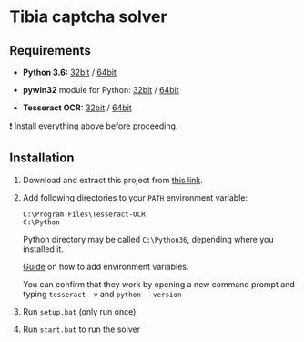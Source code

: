 # Tibia captcha solver

## Requirements

* **Python 3.6:** [32bit](https://www.python.org/ftp/python/3.6.8/python-3.6.8.exe) / [64bit](https://www.python.org/ftp/python/3.6.8/python-3.6.8-amd64.exe)

* **pywin32** module for Python: [32bit](https://github.com/mhammond/pywin32/releases/download/b227/pywin32-227.win32-py3.6.exe) / [64bit](https://github.com/mhammond/pywin32/releases/download/b227/pywin32-227.win-amd64-py3.6.exe)

* **Tesseract OCR:** [32bit](https://digi.bib.uni-mannheim.de/tesseract/tesseract-ocr-w32-setup-v5.0.0-alpha.20191030.exe) / [64bit](https://digi.bib.uni-mannheim.de/tesseract/tesseract-ocr-w64-setup-v5.0.0-alpha.20191030.exe) 

❗️ Install everything above before proceeding.

## Installation

1. Download and extract this project from [this link](https://github.com/eioo/tibia-captcha-solver/archive/master.zip).

2. Add following directories to your `PATH` environment variable:

    ```
    C:\Program Files\Tesseract-OCR
    C:\Python
    ```
    
    Python directory may be called `C:\Python36`, depending where you installed it.

    [Guide](https://www.architectryan.com/2018/03/17/add-to-the-path-on-windows-10/) on how to add environment variables.

    You can confirm that they work by opening a new command prompt and typing `tesseract -v` and `python --version`

3. Run `setup.bat` (only run once)

4. Run `start.bat` to run the solver
